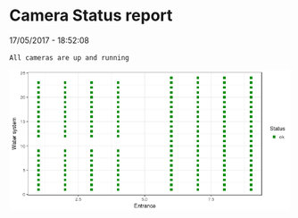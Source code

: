 Camera Status report
================
17/05/2017 - 18:52:08

    All cameras are up and running

![](camreport_files/figure-markdown_github/unnamed-chunk-2-1.png)
